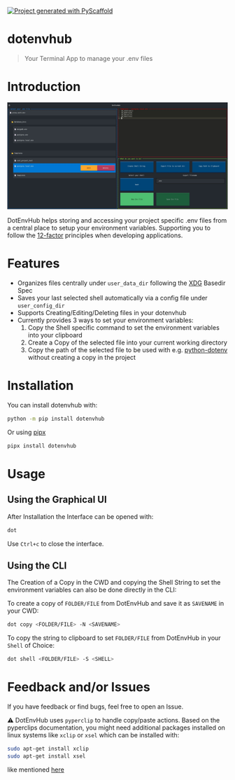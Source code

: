 <!-- These are examples of badges you might want to add to your README:
     please update the URLs accordingly

[![Built Status](https://api.cirrus-ci.com/github/<USER>/dotenvhub.svg?branch=main)](https://cirrus-ci.com/github/<USER>/dotenvhub)
[![ReadTheDocs](https://readthedocs.org/projects/dotenvhub/badge/?version=latest)](https://dotenvhub.readthedocs.io/en/stable/)
[![Coveralls](https://img.shields.io/coveralls/github/<USER>/dotenvhub/main.svg)](https://coveralls.io/r/<USER>/dotenvhub)
[![PyPI-Server](https://img.shields.io/pypi/v/dotenvhub.svg)](https://pypi.org/project/dotenvhub/)
[![Conda-Forge](https://img.shields.io/conda/vn/conda-forge/dotenvhub.svg)](https://anaconda.org/conda-forge/dotenvhub)
[![Monthly Downloads](https://pepy.tech/badge/dotenvhub/month)](https://pepy.tech/project/dotenvhub)
[![Twitter](https://img.shields.io/twitter/url/http/shields.io.svg?style=social&label=Twitter)](https://twitter.com/dotenvhub)
-->

[![Project generated with PyScaffold](https://img.shields.io/badge/-PyScaffold-005CA0?logo=pyscaffold)](https://pyscaffold.org/)

# dotenvhub

> Your Terminal App to manage your .env files

# Introduction
![header](https://raw.githubusercontent.com/Zaloog/dotenvhub/main/images/image_header.PNG)

DotEnvHub helps storing and accessing your project specific .env files from a central place to setup your environment variables.
Supporting you to follow the [12-factor] principles when developing applications.

# Features
- Organizes files centrally under `user_data_dir` following the [XDG] Basedir Spec
- Saves your last selected shell automatically via a config file under `user_config_dir`
- Supports Creating/Editing/Deleting files in your dotenvhub
- Currently provides 3 ways to set your environment variables:
  1. Copy the Shell specific command to set the environment variables into your clipboard
  2. Create a Copy of the selected file into your current working directory
  3. Copy the path of the selected file to be used with e.g. [python-dotenv] \
  without creating a copy in the project

# Installation
You can install dotenvhub with:
```bash
python -m pip install dotenvhub
```
Or using [pipx]
```bash
pipx install dotenvhub
```

# Usage
## Using the Graphical UI

After Installation the Interface can be opened with:
```bash
dot
```
Use `Ctrl+c` to close the interface.

## Using the CLI
The Creation of a Copy in the CWD and copying the Shell String
to set the environment variables can also be done directly in the CLI:

To create a copy of `FOLDER/FILE` from DotEnvHub and save it as `SAVENAME` in your CWD:
```bash
dot copy <FOLDER/FILE> -N <SAVENAME>
```

To copy the string to clipboard to set `FOLDER/FILE` from DotEnvHub in your `Shell` of Choice:
```bash
dot shell <FOLDER/FILE> -S <SHELL>
```

# Feedback and/or Issues
If you have feedback or find bugs, feel free to open an Issue.

:warning: DotEnvHub uses `pyperclip` to handle copy/paste actions.
Based on the pyperclips documentation, you might need additional packages installed
on linux systems like `xclip` or `xsel` which can be installed with:

```bash
sudo apt-get install xclip
sudo apt-get install xsel
```

like mentioned [here](https://pyperclip.readthedocs.io/en/latest/)


[XDG]: https://specifications.freedesktop.org/basedir-spec/basedir-spec-latest.html
[platformdirs]: https://platformdirs.readthedocs.io/en/latest/
[python-dotenv]: https://github.com/theskumar/python-dotenv
[pipx]: https://github.com/pypa/pipx
[12-factor]: https://12factor.net
